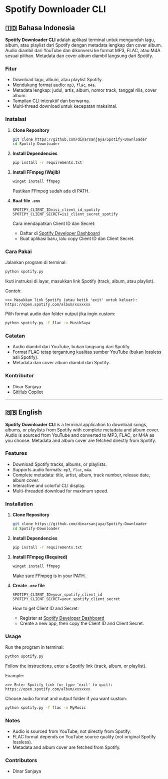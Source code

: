 # Spotify Downloader CLI

## 🇮🇩 Bahasa Indonesia

**Spotify Downloader CLI** adalah aplikasi terminal untuk mengunduh lagu, album, atau playlist dari Spotify dengan metadata lengkap dan cover album. Audio diambil dari YouTube dan dikonversi ke format MP3, FLAC, atau M4A sesuai pilihan. Metadata dan cover album diambil langsung dari Spotify.

### Fitur

- Download lagu, album, atau playlist Spotify.
- Mendukung format audio: `mp3`, `flac`, `m4a`.
- Metadata lengkap: judul, artis, album, nomor track, tanggal rilis, cover album.
- Tampilan CLI interaktif dan berwarna.
- Multi-thread download untuk kecepatan maksimal.

### Instalasi

1. **Clone Repository**
    ```sh
    git clone https://github.com/dinarsanjaya/Spotify-Downloader
    cd Spotify-Downloader
    ```
2. **Install Dependencies**
    ```sh
    pip install -r requirements.txt
    ```
3. **Install FFmpeg (Wajib)**
    ```sh
    winget install ffmpeg
    ```
    Pastikan FFmpeg sudah ada di PATH.

4. **Buat file `.env`**
    ```
    SPOTIPY_CLIENT_ID=isi_client_id_spotify
    SPOTIPY_CLIENT_SECRET=isi_client_secret_spotify
    ```
    Cara mendapatkan Client ID dan Secret:
    - Daftar di [Spotify Developer Dashboard](https://developer.spotify.com/dashboard)
    - Buat aplikasi baru, lalu copy Client ID dan Client Secret.

### Cara Pakai

Jalankan program di terminal:
```sh
python spotify.py
```
Ikuti instruksi di layar, masukkan link Spotify (track, album, atau playlist).

Contoh:
```
>>> Masukkan link Spotify (atau ketik 'exit' untuk keluar): https://open.spotify.com/album/xxxxxxx
```

Pilih format audio dan folder output jika ingin custom:
```sh
python spotify.py -f flac -o MusikSaya
```

### Catatan

- Audio diambil dari YouTube, bukan langsung dari Spotify.
- Format FLAC tetap tergantung kualitas sumber YouTube (bukan lossless asli Spotify).
- Metadata dan cover album diambil dari Spotify.

### Kontributor

- Dinar Sanjaya
- GitHub Copilot

---

## 🇬🇧 English

**Spotify Downloader CLI** is a terminal application to download songs, albums, or playlists from Spotify with complete metadata and album cover. Audio is sourced from YouTube and converted to MP3, FLAC, or M4A as you choose. Metadata and album cover are fetched directly from Spotify.

### Features

- Download Spotify tracks, albums, or playlists.
- Supports audio formats: `mp3`, `flac`, `m4a`.
- Complete metadata: title, artist, album, track number, release date, album cover.
- Interactive and colorful CLI display.
- Multi-threaded download for maximum speed.

### Installation

1. **Clone Repository**
    ```sh
    git clone https://github.com/dinarsanjaya/Spotify-Downloader
    cd Spotify-Downloader
    ```
2. **Install Dependencies**
    ```sh
    pip install -r requirements.txt
    ```
3. **Install FFmpeg (Required)**
    ```sh
    winget install ffmpeg
    ```
    Make sure FFmpeg is in your PATH.

4. **Create `.env` file**
    ```
    SPOTIPY_CLIENT_ID=your_spotify_client_id
    SPOTIPY_CLIENT_SECRET=your_spotify_client_secret
    ```
    How to get Client ID and Secret:
    - Register at [Spotify Developer Dashboard](https://developer.spotify.com/dashboard)
    - Create a new app, then copy the Client ID and Client Secret.

### Usage

Run the program in terminal:
```sh
python spotify.py
```
Follow the instructions, enter a Spotify link (track, album, or playlist).

Example:
```
>>> Enter Spotify link (or type 'exit' to quit): https://open.spotify.com/album/xxxxxxx
```

Choose audio format and output folder if you want custom:
```sh
python spotify.py -f flac -o MyMusic
```

### Notes

- Audio is sourced from YouTube, not directly from Spotify.
- FLAC format depends on YouTube source quality (not original Spotify lossless).
- Metadata and album cover are fetched from Spotify.

### Contributors

- Dinar Sanjaya
